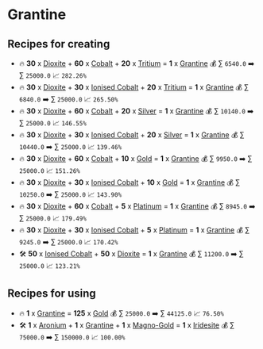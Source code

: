 # Grantine

## Recipes for creating

* 🔥 **30** x [Dioxite](<Dioxite.md>) + **60** x [Cobalt](<Cobalt.md>) + **20** x [Tritium](<Tritium.md>) = **1** x [Grantine](<Grantine.md>) 💰 ∑ `6540.0` ➡️ ∑ `25000.0` 📈 `282.26%`
* 🔥 **30** x [Dioxite](<Dioxite.md>) + **30** x [Ionised Cobalt](<Ionised Cobalt.md>) + **20** x [Tritium](<Tritium.md>) = **1** x [Grantine](<Grantine.md>) 💰 ∑ `6840.0` ➡️ ∑ `25000.0` 📈 `265.50%`
* 🔥 **30** x [Dioxite](<Dioxite.md>) + **60** x [Cobalt](<Cobalt.md>) + **20** x [Silver](<Silver.md>) = **1** x [Grantine](<Grantine.md>) 💰 ∑ `10140.0` ➡️ ∑ `25000.0` 📈 `146.55%`
* 🔥 **30** x [Dioxite](<Dioxite.md>) + **30** x [Ionised Cobalt](<Ionised Cobalt.md>) + **20** x [Silver](<Silver.md>) = **1** x [Grantine](<Grantine.md>) 💰 ∑ `10440.0` ➡️ ∑ `25000.0` 📈 `139.46%`
* 🔥 **30** x [Dioxite](<Dioxite.md>) + **60** x [Cobalt](<Cobalt.md>) + **10** x [Gold](<Gold.md>) = **1** x [Grantine](<Grantine.md>) 💰 ∑ `9950.0` ➡️ ∑ `25000.0` 📈 `151.26%`
* 🔥 **30** x [Dioxite](<Dioxite.md>) + **30** x [Ionised Cobalt](<Ionised Cobalt.md>) + **10** x [Gold](<Gold.md>) = **1** x [Grantine](<Grantine.md>) 💰 ∑ `10250.0` ➡️ ∑ `25000.0` 📈 `143.90%`
* 🔥 **30** x [Dioxite](<Dioxite.md>) + **60** x [Cobalt](<Cobalt.md>) + **5** x [Platinum](<Platinum.md>) = **1** x [Grantine](<Grantine.md>) 💰 ∑ `8945.0` ➡️ ∑ `25000.0` 📈 `179.49%`
* 🔥 **30** x [Dioxite](<Dioxite.md>) + **30** x [Ionised Cobalt](<Ionised Cobalt.md>) + **5** x [Platinum](<Platinum.md>) = **1** x [Grantine](<Grantine.md>) 💰 ∑ `9245.0` ➡️ ∑ `25000.0` 📈 `170.42%`
* 🛠️ **50** x [Ionised Cobalt](<Ionised Cobalt.md>) + **50** x [Dioxite](<Dioxite.md>) = **1** x [Grantine](<Grantine.md>) 💰 ∑ `11200.0` ➡️ ∑ `25000.0` 📈 `123.21%`


## Recipes for using

* 🔥 **1** x [Grantine](<Grantine.md>) = **125** x [Gold](<Gold.md>) 💰 ∑ `25000.0` ➡️ ∑ `44125.0` 📈 `76.50%`
* 🛠️ **1** x [Aronium](<Aronium.md>) + **1** x [Grantine](<Grantine.md>) + **1** x [Magno-Gold](<Magno-Gold.md>) = **1** x [Iridesite](<Iridesite.md>) 💰 ∑ `75000.0` ➡️ ∑ `150000.0` 📈 `100.00%`
